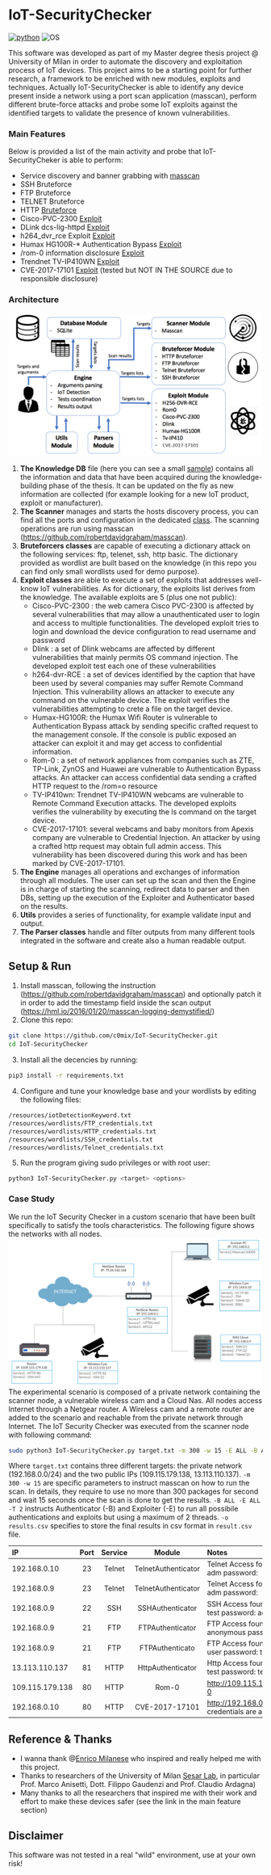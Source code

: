 # IoT-SecurityChecker
[![python](https://img.shields.io/badge/python-3.4-blue.svg)](https://www.python.org/downloads/)
![OS](https://img.shields.io/badge/OS-Ubuntu-orange.svg)

This software was developed as part of my Master degree thesis project @ University of Milan in order to automate the discovery and exploitation process of IoT devices. This project aims to be a starting point for further research, a framework to be enriched with new modules, exploits and techniques. Actually IoT-SecurityChecker is able to identify any device present inside a network using a port scan application (masscan), perform different brute-force attacks and probe some IoT exploits against the identified targets to validate the presence of known vulnerabilities.
### Main Features
Below is provided a list of the main activity and probe that IoT-SecurityCheker is able to perform:

- Service discovery and banner grabbing with [masscan][7]
- SSH Bruteforce
- FTP Bruteforce
- TELNET Bruteforce
- HTTP [Bruteforce][1]
- Cisco-PVC-2300 [Exploit][2]
- DLink dcs-lig-httpd [Exploit][3]
- h264_dvr_rce Exploit [Exploit][4]
- Humax HG100R-* Authentication Bypass [Exploit][5]
- /rom-0 information disclosure [Exploit][6]
- Trendnet TV-IP410WN [Exploit][2]
- CVE-2017-17101 [Exploit][8] (tested but NOT IN THE SOURCE due to responsible disclosure)
 
### Architecture
![alt text](/resources/images/architettura.png "Architecture")

1. **The Knowledge DB** file (here you can see a small [sample](/resources/iotDetectionKeyword.txt)) contains all the information and data that have been acquired
during the knowledge-building phase of the thesis. It can be updated on the
fly as new information are collected (for example looking for a new IoT product, exploit or manufacturer).
2. **The Scanner** manages and starts the hosts discovery process, you can find all the ports and configuration in the dedicated [class](/scanners/Masscan_Scanner.py). The scanning operations are run using masscan (https://github.com/robertdavidgraham/masscan).
3. **Bruteforcers classes** are capable of executing a dictionary attack on the following services: ftp,
telenet, ssh, http basic. The dictionary provided as wordlist are built based on the knowledge (in this repo you can find only small wordlists used for demo purpose).
4. **Exploit classes** are able to execute a set of exploits that addresses well-know IoT
vulnerabilities. As for dictionary, the exploits list derives from the knowledge.
The available exploits are 5 (plus one not public):
    - Cisco-PVC-2300 : the web camera Cisco PVC-2300 is affected by several
vulnerabilities that may allow a unauthenticated user to login and access to
multiple functionalities. The developed exploit tries to login and download
the device configuration to read username and password
    - Dlink : a set of Dlink webcams are affected by different vulnerabilities that
mainly permits OS command injection. The developed exploit test each one
of these vulnerabilities
    - h264-dvr-RCE : a set of devices identified by the caption  that
have been used by several companies may suffer Remote Command Injection. This vulnerability allows an attacker to execute any command on the
vulnerable device. The exploit verifies the vulnerabilities attempting to crete
a file on the target device.
    - Humax-HG100R: the Humax Wifi Router is vulnerable to Authentication
Bypass attack by sending specific crafted request to the management console.
If the console is public exposed an attacker can exploit it and may get access
to confidential information.
    - Rom-0 : a set of network appliances from companies such as ZTE, TP-Link,
ZynOS and Huawei are vulnerable to Authentication Bypass attacks. An
attacker can access confidential data sending a crafted HTTP request to the
/rom=o resource
    - TV-IP410wn: Trendnet TV-IP410WN webcams are vulnerable to Remote
Command Execution attacks. The developed exploits verifies the vulnerability by executing the ls command on the target device.
    - CVE-2017-17101: several webcams and baby monitors from Apexis company are
vulnerable to Credential Injection. An attacker by using a crafted http request may obtain full admin access. This vulnerability has been discovered
during this work and has been marked by CVE-2017-17101.
5. **The Engine** manages all operations and exchanges of information through all
modules. The user can set up the scan and then the Engine is in charge of
starting the scanning, redirect data to parser and then DBs, setting up the
execution of the Exploiter and Authenticator based on the results.
6. **Utils** provides a series of functionality, for example validate input and output.
7. **The Parser classes** handle and filter outputs from many different tools integrated in the software and create also a human readable output.

## Setup & Run
1. Install masscan, following the instruction (https://github.com/robertdavidgraham/masscan) and optionally patch it in order to add the timestamp field inside the scan output (https://hml.io/2016/01/20/masscan-logging-demystified/)
2. Clone this repo: 
```bash
git clone https://github.com/c0mix/IoT-SecurityChecker.git
cd IoT-SecurityChecker
```
3. Install all the decencies by running: 
```bash
pip3 install -r requirements.txt
```
4. Configure and tune your knowledge base and your wordlists by editing the following files:
```
/resources/iotDetectionKeyword.txt
/resources/wordlists/FTP_credentials.txt
/resources/wordlists/HTTP_credentials.txt
/resources/wordlists/SSH_credentials.txt
/resources/wordlists/Telnet_credentials.txt
```
5. Run the program giving sudo privileges or with root user:
```bash
python3 IoT-SecurityChecker.py <target> <options>
```

### Case Study
We run the IoT Security Checker in a custom scenario that have been built
specifically to satisfy the tools characteristics. The following figure shows the networks
with all nodes. 
![alt text](/resources/images/testcase.png "Test Case Lab")
The experimental scenario is composed of a private network containing the scanner node, a vulnerable wireless cam and a Cloud Nas. All nodes
access Internet through a Netgear router. A Wireless cam and a remote router are
added to the scenario and reachable from the private network through Internet.
The IoT Security Checker was executed from the scanner node with following
command:
```bash
sudo python3 IoT-SecurityChecker.py target.txt -m 300 -w 15 -E ALL -B ALL -T 2 -o result.csv
```
Where `target.txt` contains three different targets: the private network (192.168.0.0/24) and the two public IPs (109.115.179.138, 13.113.110.137).
`-m 300 -w 15` are specific parameters to instruct masscan on how to run the scan.
In details, they require to use no more than 300 packages for second and wait
15 seconds once the scan is done to get the results.
`-B ALL -E ALL -T 2` instructs Authenticator (-B) and Exploiter (-E) to run
all possibile authentications and exploits but using a maximum of 2 threads.
`-o results.csv` specifies to store the final results in csv format in `result.csv` file.

| IP              |   Port   |   Service   |   Module               | Notes                                          
|:---------------|:--:|:-------:| :--------------------:| :--------------------------------------------------------- 
| 192.168.0.10    | 23 | Telnet  | TelnetAuthenticator  | Telnet Access found username: adm password:                
| 192.168.0.9     | 23 | Telnet  | TelnetAuthenticator  | Telnet Access found username: adm password:                
| 192.168.0.9     | 22 | SSH     | SSHAuthenticator     | SSH Access found username: test password: admin            
| 192.168.0.9     | 21 | FTP     | FTPAuthenticator     | FTP Access found username: anonymous password:             
| 192.168.0.9     | 21 | FTP     | FTPAuthenticato      | FTP Access found username: user password: test             
| 13.113.110.137  | 81 | HTTP    | HttpAuthenticator    | Http Access found username: test password: test            
| 109.115.179.138 | 80 | HTTP    | Rom-0                | http://109.115.179.138:80/rom-0                            
| 192.168.0.10    | 80 | HTTP    | CVE-2017-17101       | http://192.168.0.10:80 new credentials are admin:hacked 


## Reference & Thanks
- I wanna thank @[Enrico Milanese](https://www.linkedin.com/in/enricomilanese/) who inspired and really helped me with this project.
- Thanks to researchers of the University of Milan [Sesar Lab](http://sesar.di.unimi.it/), in particular Prof. Marco Anisetti, Dott. Filippo Gaudenzi and Prof. Claudio Ardagna)
- Many thanks to all the researchers that inspired me with their work and effort to make these devices safer (see the link in the main feature section)


[1]: https://github.com/erforschr/http-auth-bruteforcer
[2]: https://media.blackhat.com/us-13/US-13-Heffner-Exploiting-Network-Surveillance-Cameras-Like-A-Hollywood-Hacker-Slides.pdf
[3]: https://www.coresecurity.com/advisories/d-link-ip-cameras-multiple-vulnerabilities
[4]: http://www.kerneronsec.com/2016/02/remote-code-execution-in-cctv-dvrs-of.html
[5]: https://www.cvedetails.com/cve/CVE-2017-11435/
[6]: http://rootatnasro.wordpress.com/2014/01/11/how-i-saved-your-a-from-the-zynos-rom-0-attack-full-disclosure/
[7]: https://github.com/robertdavidgraham/masscan
[8]: https://medium.com/@lorenzo.comi93/break-into-2k-ip-camera-cb65bbac9e8c
## Disclaimer
This software was not tested in a real "wild" environment, use at your own risk! 
